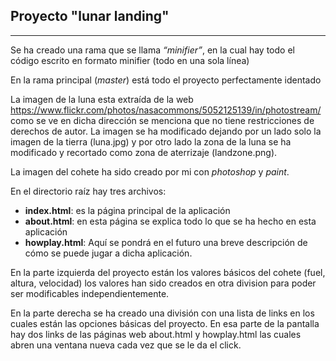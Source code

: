 ## Proyecto "lunar landing"
***
Se ha creado una rama que se llama *“minifier”*, en la cual hay todo el código escrito en formato minifier (todo en una sola línea)

En la rama principal (*master*) está todo el proyecto perfectamente identado 

La imagen de la luna esta extraída de la web https://www.flickr.com/photos/nasacommons/5052125139/in/photostream/ como se ve en dicha dirección se menciona que no tiene restricciones de derechos de autor. La imagen se ha modificado dejando por un lado solo la imagen de la tierra (luna.jpg) y por otro lado la zona de la luna se ha modificado y recortado como zona de aterrizaje (landzone.png).

La imagen del cohete ha sido creado por mi con *photoshop* y *paint*.

En el directorio raíz hay tres archivos:
* **index.html**: es la página principal de la aplicación 
* **about.html**: en esta página se explica todo lo que se ha hecho en esta aplicación 
* **howplay.html**: Aquí se pondrá en el futuro una breve descripción de cómo se puede jugar a dicha aplicación.

En la parte izquierda del proyecto están los valores básicos del cohete (fuel, altura, velocidad) los valores han sido creados en otra division para poder ser modificables independientemente.

En la parte derecha se ha creado una división con una lista de links en los cuales están las opciones básicas del proyecto. En esa parte de la pantalla hay dos links de las páginas web about.html y howplay.html las cuales abren una ventana nueva cada vez que se le da el click. 

